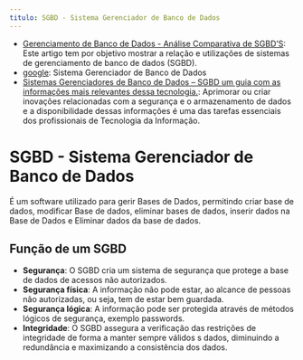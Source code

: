 ```yaml
---
titulo: SGBD - Sistema Gerenciador de Banco de Dados
---
```

- [Gerenciamento de Banco de Dados - Análise Comparativa de SGBD’S](https://www.devmedia.com.br/gerenciamento-de-banco-de-dados-analise-comparativa-de-sgbd-s/30788): Este artigo tem por objetivo mostrar a relação e utilizações de sistemas de gerenciamento de banco de dados (SGBD).
- [google](): Sistema Gerenciador de Banco de Dados
- [Sistemas Gerenciadores de Banco de Dados – SGBD um guia com as informações mais relevantes dessa tecnologia.](https://esr.rnp.br/desenvolvimento-de-sistemas/sistemas-gerenciadores-de-banco-de-dados/): Aprimorar ou criar inovações relacionadas com a segurança e o armazenamento de dados e a disponibilidade dessas informações é uma das tarefas essenciais dos profissionais de Tecnologia da Informação.

# SGBD - Sistema Gerenciador de Banco de Dados

É um software utilizado para gerir Bases de Dados, permitindo criar base de dados, modificar Base de dados, eliminar bases de dados, inserir dados na Base de Dados e Eliminar dados da base de dados.

## Função de um SGBD

- **Segurança**: O SGBD cria um sistema de segurança que protege a base de dados de acessos não autorizados.
- **Segurança física**: A informação não pode estar, ao alcance de pessoas não autorizadas, ou seja, tem de estar bem guardada.
- **Segurança lógica**: A informação pode ser protegida através de métodos lógicos de segurança, exemplo passwords.
- **Integridade**: O SGBD assegura a verificação das restrições de integridade de forma a manter sempre válidos s dados, diminuindo a redundância e maximizando a consistência dos dados.
